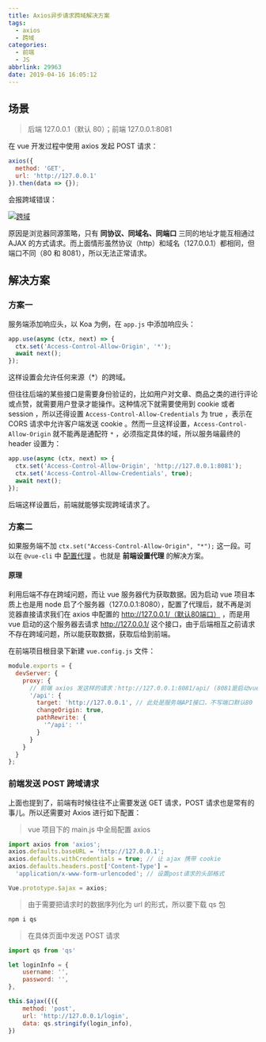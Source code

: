```yaml
---
title: Axios异步请求跨域解决方案
tags:
  - axios
  - 跨域
categories:
  - 前端
  - JS
abbrlink: 29963
date: 2019-04-16 16:05:12
---
```


## 场景

> 后端 127.0.0.1（默认 80）；前端 127.0.0.1:8081

在 vue 开发过程中使用 axios 发起 POST 请求：

<!-- more -->

```js
axios({
  method: 'GET',
  url: 'http://127.0.0.1'
}).then(data => {});
```

会报跨域错误：

[![跨域](Axios异步请求跨域解决方案/跨域.png)](https://gitee.com/evestorm/various_resources/raw/master/ajax/跨域.png)

原因是浏览器同源策略，只有 **同协议、同域名、同端口** 三同的地址才能互相通过 AJAX 的方式请求。而上面情形虽然协议（http）和域名（127.0.0.1）都相同，但端口不同（80 和 8081），所以无法正常请求。

## 解决方案

### 方案一

服务端添加响应头，以 Koa 为例，在 `app.js` 中添加响应头：

```js
app.use(async (ctx, next) => {
  ctx.set('Access-Control-Allow-Origin', '*');
  await next();
});
```

这样设置会允许任何来源（\*）的跨域。

但往往后端的某些接口是需要身份验证的，比如用户对文章、商品之类的进行评论或点赞，就需要用户登录才能操作。这种情况下就需要使用到 cookie 或者 session ，所以还得设置 `Access-Control-Allow-Credentials` 为 true ，表示在 CORS 请求中允许客户端发送 cookie 。然而一旦这样设置，`Access-Control-Allow-Origin` 就不能再是通配符 `*` ，必须指定具体的域，所以服务端最终的 header 设置为：

```js
app.use(async (ctx, next) => {
  ctx.set('Access-Control-Allow-Origin', 'http://127.0.0.1:8081');
  ctx.set('Access-Control-Allow-Credentials', true);
  await next();
});
```

后端这样设置后，前端就能够实现跨域请求了。

### 方案二

如果服务端不加 `ctx.set("Access-Control-Allow-Origin", "*");` 这一段。可以在 `@vue-cli` 中 [配置代理](https://cli.vuejs.org/zh/config/#devserver-proxy) 。也就是 **前端设置代理** 的解决方案。

#### 原理

利用后端不存在跨域问题，而让 vue 服务器代为获取数据。因为启动 vue 项目本质上也是用 node 启了个服务器（127.0.0.1:8080），配置了代理后，就不再是浏览器直接请求我们在 axios 中配置的 http://127.0.0.1/（默认80端口） ，而是用 vue 启动的这个服务器去请求 http://127.0.0.1/ 这个接口，由于后端相互之前请求不存在跨域问题，所以能获取数据，获取后给到前端。

在前端项目根目录下新建 `vue.config.js` 文件：

```js
module.exports = {
  devServer: {
    proxy: {
      // 前端 axios 发这样的请求：http://127.0.0.1:8081/api/ (8081是启动vue项目时的端口)，会被此处捕获，然后代为请求真正的服务器API地址 `http://127.0.0.1`
      '/api': {
        target: 'http://127.0.0.1', // 此处是服务端API接口，不写端口默认80
        changeOrigin: true,
        pathRewrite: {
          '^/api': ''
        }
      }
    }
  }
};
```

### 前端发送 POST 跨域请求

上面也提到了，前端有时候往往不止需要发送 GET 请求，POST 请求也是常有的事儿。所以还需要对 Axios 进行如下配置：

> vue 项目下的 main.js 中全局配置 axios

```js
import axios from 'axios';
axios.defaults.baseURL = 'http://127.0.0.1';
axios.defaults.withCredentials = true; // 让 ajax 携带 cookie
axios.defaults.headers.post['Content-Type'] =
  'application/x-www-form-urlencoded'; // 设置post请求的头部格式

Vue.prototype.$ajax = axios;
```

> 由于需要把请求时的数据序列化为 url 的形式，所以要下载 qs 包

```js
npm i qs
```

> 在具体页面中发送 POST 请求

```js
import qs from 'qs'

let loginInfo = {
    username: '',
    password: '',
},

this.$ajax({({
    method: 'post',
    url: 'http://127.0.0.1/login',
    data: qs.stringify(login_info),
})
```
